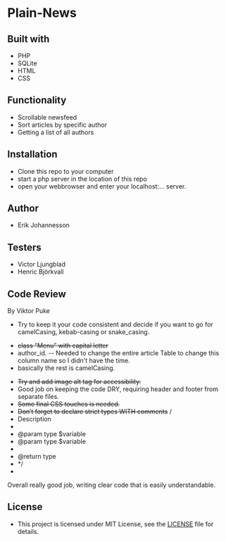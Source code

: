 # Plain-News

## Built with 
* PHP
* SQLite
* HTML
* CSS

## Functionality
* Scrollable newsfeed
* Sort articles by specific author
* Getting a list of all authors

## Installation 
* Clone this repo to your computer
* start a php server in the location of this repo
* open your webbrowser and enter your localhost:... server.

## Author
* Erik Johannesson

## Testers 
* Victor Ljungblad
* Henric Björkvall

## Code Review
By Viktor Puke
* Try to keep it your code consistent  and decide if you want to go for camelCasing, kebab-casing or snake_casing.
- ~~class “Menu” with capital letter~~
- author_id. -- Needed to change the  entire article Table to change this column name so I didn't have the time.
- basically the rest is camelCasing.
* ~~Try and add image alt tag for accessibility.~~
* Good job on keeping the code DRY, requiring header and footer from separate files.
* ~~Some final CSS touches is needed.~~
* ~~Don’t forget to declare strict types WITH comments~~
/
* Description
*
* @param type $variable
* @param type $variable
*
* @return type
* */
*
Overall really good job, writing clear code that is easily understandable.

## License
- This project is licensed under MIT License, see the [LICENSE](LICENSE) file for details.
